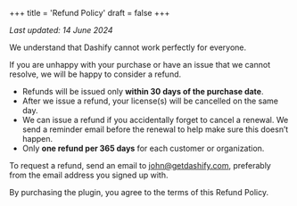 +++
title = 'Refund Policy'
draft = false
+++

*Last updated: 14 June 2024*

We understand that Dashify cannot work perfectly for everyone.

If you are unhappy with your purchase or have an issue that we cannot resolve, we will be happy to consider a refund.

- Refunds will be issued only **within 30 days of the purchase date**.
- After we issue a refund, your license(s) will be cancelled on the same day.
- We can issue a refund if you accidentally forget to cancel a renewal. We send a reminder email before the renewal to help make sure this doesn’t happen.
- Only **one refund per 365 days** for each customer or organization.

To request a refund, send an email to john@getdashify.com, preferably from the email address you signed up with.

By purchasing the plugin, you agree to the terms of this Refund Policy.
